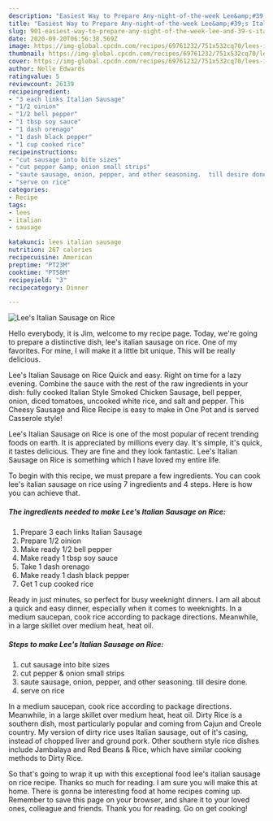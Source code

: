 ```yaml
---
description: "Easiest Way to Prepare Any-night-of-the-week Lee&amp;#39;s Italian Sausage on Rice"
title: "Easiest Way to Prepare Any-night-of-the-week Lee&amp;#39;s Italian Sausage on Rice"
slug: 901-easiest-way-to-prepare-any-night-of-the-week-lee-and-39-s-italian-sausage-on-rice
date: 2020-09-20T06:56:38.569Z
image: https://img-global.cpcdn.com/recipes/69761232/751x532cq70/lees-italian-sausage-on-rice-recipe-main-photo.jpg
thumbnail: https://img-global.cpcdn.com/recipes/69761232/751x532cq70/lees-italian-sausage-on-rice-recipe-main-photo.jpg
cover: https://img-global.cpcdn.com/recipes/69761232/751x532cq70/lees-italian-sausage-on-rice-recipe-main-photo.jpg
author: Nelle Edwards
ratingvalue: 5
reviewcount: 26139
recipeingredient:
- "3 each links Italian Sausage"
- "1/2 oinion"
- "1/2 bell pepper"
- "1 tbsp soy sauce"
- "1 dash orenago"
- "1 dash black pepper"
- "1 cup cooked rice"
recipeinstructions:
- "cut sausage into bite sizes"
- "cut pepper &amp; onion small strips"
- "saute sausage, onion, pepper, and other seasoning.  till desire done."
- "serve on rice"
categories:
- Recipe
tags:
- lees
- italian
- sausage

katakunci: lees italian sausage 
nutrition: 267 calories
recipecuisine: American
preptime: "PT23M"
cooktime: "PT58M"
recipeyield: "3"
recipecategory: Dinner

---
```



![Lee&#39;s Italian Sausage on Rice](https://img-global.cpcdn.com/recipes/69761232/751x532cq70/lees-italian-sausage-on-rice-recipe-main-photo.jpg)

Hello everybody, it is Jim, welcome to my recipe page. Today, we're going to prepare a distinctive dish, lee&#39;s italian sausage on rice. One of my favorites. For mine, I will make it a little bit unique. This will be really delicious.

Lee&#39;s Italian Sausage on Rice Quick and easy. Right on time for a lazy evening. Combine the sauce with the rest of the raw ingredients in your dish: fully cooked Italian Style Smoked Chicken Sausage, bell pepper, onion, diced tomatoes, uncooked white rice, and salt and pepper. This Cheesy Sausage and Rice Recipe is easy to make in One Pot and is served Casserole style!

Lee&#39;s Italian Sausage on Rice is one of the most popular of recent trending foods on earth. It is appreciated by millions every day. It's simple, it's quick, it tastes delicious. They are fine and they look fantastic. Lee&#39;s Italian Sausage on Rice is something which I have loved my entire life.


To begin with this recipe, we must prepare a few ingredients. You can cook lee&#39;s italian sausage on rice using 7 ingredients and 4 steps. Here is how you can achieve that.

<!--inarticleads1-->

##### The ingredients needed to make Lee&#39;s Italian Sausage on Rice:

1. Prepare 3 each links Italian Sausage
1. Prepare 1/2 oinion
1. Make ready 1/2 bell pepper
1. Make ready 1 tbsp soy sauce
1. Take 1 dash orenago
1. Make ready 1 dash black pepper
1. Get 1 cup cooked rice


Ready in just minutes, so perfect for busy weeknight dinners. I am all about a quick and easy dinner, especially when it comes to weeknights. In a medium saucepan, cook rice according to package directions. Meanwhile, in a large skillet over medium heat, heat oil. 

<!--inarticleads2-->

##### Steps to make Lee&#39;s Italian Sausage on Rice:

1. cut sausage into bite sizes
1. cut pepper &amp; onion small strips
1. saute sausage, onion, pepper, and other seasoning.  till desire done.
1. serve on rice


In a medium saucepan, cook rice according to package directions. Meanwhile, in a large skillet over medium heat, heat oil. Dirty Rice is a southern dish, most particularly popular and coming from Cajun and Creole country. My version of dirty rice uses Italian sausage, out of it&#39;s casing, instead of chopped liver and ground pork. Other southern style rice dishes include Jambalaya and Red Beans &amp; Rice, which have similar cooking methods to Dirty Rice. 

So that's going to wrap it up with this exceptional food lee&#39;s italian sausage on rice recipe. Thanks so much for reading. I am sure you will make this at home. There is gonna be interesting food at home recipes coming up. Remember to save this page on your browser, and share it to your loved ones, colleague and friends. Thank you for reading. Go on get cooking!
